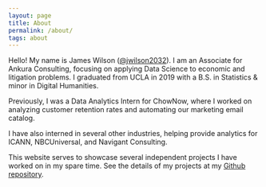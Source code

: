 ```yaml
---
layout: page
title: About
permalink: /about/
tags: about
---
```


Hello! My name is James Wilson ([@jwilson2032](https://twitter.com/jwilson2032)).
I am an Associate for Ankura Consulting, focusing on applying Data Science to economic and litigation problems. I graduated from UCLA in 2019 with a B.S. in Statistics & minor in Digital Humanities.

Previously, I was a Data Analytics Intern for ChowNow, where I worked on analyzing customer retention rates and automating our marketing email catalog.

I have also interned in several other industries, helping provide analytics for ICANN, NBCUniversal, and Navigant Consulting.

This website serves to showcase several independent projects I have worked on in my spare time. See the details of my projects at my [Github repository](https://github.com/JamesWWilson).
